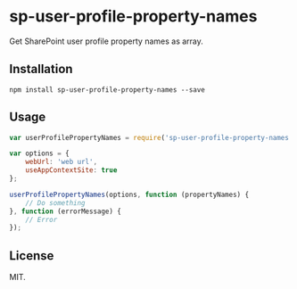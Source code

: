 # sp-user-profile-property-names
Get SharePoint user profile property names as array.

## Installation
```
npm install sp-user-profile-property-names --save
```

## Usage
```js
var userProfilePropertyNames = require('sp-user-profile-property-names');

var options = {
    webUrl: 'web url',
    useAppContextSite: true
};

userProfilePropertyNames(options, function (propertyNames) {
    // Do something
}, function (errorMessage) {
    // Error
});

```

## License
MIT.
